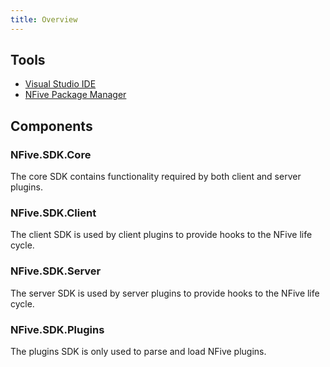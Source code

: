 ```yaml
---
title: Overview
---
```


## Tools

- [Visual Studio IDE](https://visualstudio.microsoft.com/vs/)
- [NFive Package Manager](https://dl.nfive.io/nfpm.exe)

## Components

### NFive.SDK.Core

The core SDK contains functionality required by both client and server plugins.

### NFive.SDK.Client

The client SDK is used by client plugins to provide hooks to the NFive life cycle.

### NFive.SDK.Server

The server SDK is used by server plugins to provide hooks to the NFive life cycle.

### NFive.SDK.Plugins

The plugins SDK is only used to parse and load NFive plugins.
